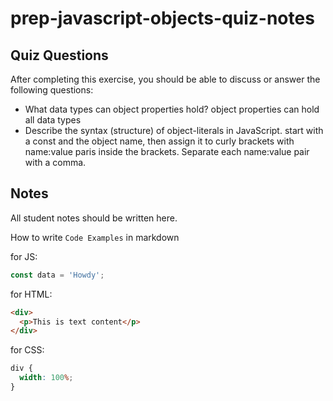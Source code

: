 # prep-javascript-objects-quiz-notes

## Quiz Questions

After completing this exercise, you should be able to discuss or answer the following questions:

- What data types can object properties hold?
  object properties can hold all data types
- Describe the syntax (structure) of object-literals in JavaScript.
  start with a const and the object name, then assign it to curly brackets with name:value paris inside the brackets. Separate each name:value pair with a comma.

## Notes

All student notes should be written here.

How to write `Code Examples` in markdown

for JS:

```javascript
const data = 'Howdy';
```

for HTML:

```html
<div>
  <p>This is text content</p>
</div>
```

for CSS:

```css
div {
  width: 100%;
}
```
